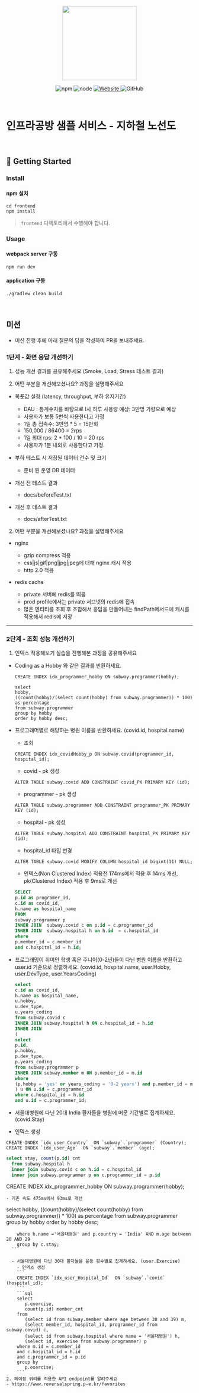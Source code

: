 <p align="center">
    <img width="200px;" src="https://raw.githubusercontent.com/woowacourse/atdd-subway-admin-frontend/master/images/main_logo.png"/>
</p>
<p align="center">
  <img alt="npm" src="https://img.shields.io/badge/npm-%3E%3D%205.5.0-blue">
  <img alt="node" src="https://img.shields.io/badge/node-%3E%3D%209.3.0-blue">
  <a href="https://edu.nextstep.camp/c/R89PYi5H" alt="nextstep atdd">
    <img alt="Website" src="https://img.shields.io/website?url=https%3A%2F%2Fedu.nextstep.camp%2Fc%2FR89PYi5H">
  </a>
  <img alt="GitHub" src="https://img.shields.io/github/license/next-step/atdd-subway-service">
</p>

<br>

# 인프라공방 샘플 서비스 - 지하철 노선도

<br>

## 🚀 Getting Started

### Install
#### npm 설치
```
cd frontend
npm install
```
> `frontend` 디렉토리에서 수행해야 합니다.

### Usage
#### webpack server 구동
```
npm run dev
```
#### application 구동
```
./gradlew clean build
```
<br>

## 미션

* 미션 진행 후에 아래 질문의 답을 작성하여 PR을 보내주세요.

### 1단계 - 화면 응답 개선하기
1. 성능 개선 결과를 공유해주세요 (Smoke, Load, Stress 테스트 결과)

2. 어떤 부분을 개선해보셨나요? 과정을 설명해주세요
- 목푯값 설정 (latency, throughput, 부하 유지기간)
   - DAU : 통계수치를 바탕으로 I사 하루 사용량 예상: 3만명 가량으로 예상
   - 사용자가 보통 5번씩 사용한다고 가정
   - 1일 총 접속수: 3만명 * 5 = 15만회
   - 150,000 / 86400 = 2rps
   - 1일 최대 rps: 2 * 100 / 10 = 20 rps
   - 사용자가 1분 내외로 사용한다고 가정.
- 부하 테스트 시 저장될 데이터 건수 및 크기
   - 준비 된 운영 DB 데이터

- 개선 전 테스트 결과
   * docs/beforeTest.txt

- 개선 후 테스트 결과
   * docs/afterTest.txt

2. 어떤 부분을 개선해보셨나요? 과정을 설명해주세요
* nginx
   - gzip compress 적용
   - css|js|gif|png|jpg|jpeg에 대해 nginx 캐시 적용
   - http 2.0 적용
   
* redis cache
   - private 서버에 redis를 띄움
   - prod profile에서는 private 서브넷의 redis에 접속
   - 많은 엔티티를 조회 후 조합해서 응답을 만들어내는 findPath메서드에 캐시를 적용해서 redis에 저장

---

### 2단계 - 조회 성능 개선하기
1. 인덱스 적용해보기 실습을 진행해본 과정을 공유해주세요
  - Coding as a Hobby 와 같은 결과를 반환하세요.
    ```
    CREATE INDEX idx_programmer_hobby ON subway.programmer(hobby);
    ```
    ```
    select
    hobby,
    ((count(hobby)/(select count(hobby) from subway.programmer)) * 100) as percentage
    from subway.programmer
    group by hobby
    order by hobby desc;
    ```

  - 프로그래머별로 해당하는 병원 이름을 반환하세요. (covid.id, hospital.name)
    - 조회
    ```
    CREATE INDEX idx_covidHobby_p ON subway.covid(programmer_id, hospital_id);
    ```
    - covid - pk 생성
    ```
    ALTER TABLE subway.covid ADD CONSTRAINT covid_PK PRIMARY KEY (id);
    ```
    - programmer - pk 생성
    ```
    ALTER TABLE subway.programmer ADD CONSTRAINT programmer_PK PRIMARY KEY (id);
    ```
    - hospital - pk 생성
    ```
    ALTER TABLE subway.hospital ADD CONSTRAINT hospital_PK PRIMARY KEY (id);
    ```
    - hospital_id 타입 변경
    ```
    ALTER TABLE subway.covid MODIFY COLUMN hospital_id bigint(11) NULL;
    ```
    - 인덱스(Non Clustered Index) 적용전 174ms에서 적용 후 14ms 개선, pk(Clustered Index) 적용 후 9ms로 개선
    ```sql
    SELECT
    p.id as programer_id,
    c.id as covid_id,
    h.name as hospital_name
    FROM
    subway.programmer p
    INNER JOIN  subway.covid c on p.id = c.programmer_id
    INNER JOIN  subway.hospital h on h.id  = c.hospital_id
    where
    p.member_id = c.member_id
    and c.hospital_id = h.id;
    ```

  - 프로그래밍이 취미인 학생 혹은 주니어(0-2년)들이 다닌 병원 이름을 반환하고 user.id 기준으로 정렬하세요. (covid.id, hospital.name, user.Hobby, user.DevType, user.YearsCoding)
     ```sql
    select
    c.id as covid_id,
    h.name as hospital_name,
    u.hobby,
    u.dev_type,
    u.years_coding
    from subway.covid c
    INNER JOIN subway.hospital h ON c.hospital_id = h.id
    INNER JOIN
    (
    select
    p.id,
    p.hobby,
    p.dev_type,
    p.years_coding
    from subway.programmer p
    INNER JOIN subway.member m ON p.member_id = m.id
    where
    (p.hobby = 'yes' or years_coding = '0-2 years') and p.member_id = m.id
    ) u ON u.id = c.programmer_id
    where c.hospital_id = h.id
    and u.id = c.programmer_id;
    ```

  - 서울대병원에 다닌 20대 India 환자들을 병원에 머문 기간별로 집계하세요. (covid.Stay)
  - 인덱스 생성
  ```
  CREATE INDEX `idx_user_Country`  ON `subway`.`programmer` (Country);
  CREATE INDEX `idx_user_Age`  ON `subway`.`member` (age);
  ```
  ```sql
  select stay, count(p.id) cnt
    from subway.hospital h
    inner join subway.covid c on h.id = c.hospital_id
    inner join subway.programmer p on c.programmer_id = p.id
````
CREATE INDEX idx_programmer_hobby ON subway.programmer(hobby);
````
- 기존 속도 475ms에서 93ms로 개선
````
select
hobby,
((count(hobby)/(select count(hobby) from subway.programmer)) * 100) as percentage
from subway.programmer
group by hobby
order by hobby desc;
````    inner join subway.member m on c.member_id = m.id
    where h.name ='서울대병원' and p.country = 'India' AND m.age between 20 AND 29
    group by c.stay;
  ```

  - 서울대병원에 다닌 30대 환자들을 운동 횟수별로 집계하세요. (user.Exercise)
    - 인덱스 생성
    ```
    CREATE INDEX `idx_user_Hospital_Id`  ON `subway`.`covid` (hospital_id);
    ```
    ```sql
    select
       p.exercise,
       count(p.id) member_cnt
    from
       (select id from subway.member where age between 30 and 39) m,
       (select member_id, hospital_id, programmer_id from subway.covid) c,
       (select id from subway.hospital where name = '서울대병원') h,
       (select id, exercise from subway.programmer) p
    where m.id = c.member_id
    and c.hospital_id = h.id
    and c.programmer_id = p.id
    group by
       p.exercise;
    ```
2. 페이징 쿼리를 적용한 API endpoint를 알려주세요
- https://www.reversalspring.p-e.kr/favorites